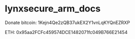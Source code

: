# lynxsecure_arm_docs

Donate bitcoin: 1Kejn4Qe2zQB37ukEX2Y1vnLqKYQnEZRXP

ETH: 0x95aa2FCFc459574DCE1482071fc049B766E21454
